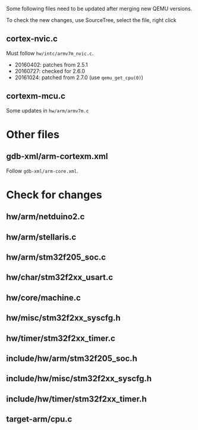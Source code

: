 Some following files need to be updated after merging new QEMU versions.

To check the new changes, use SourceTree, select the file, right click 

## cortex-nvic.c

Must follow `hw/intc/armv7m_nvic.c`.

* 20160402: patches from 2.5.1
* 20160727: checked for 2.6.0
* 20161024: patched from 2.7.0 (use `qemu_get_cpu(0)`)

## cortexm-mcu.c

Some updates in `hw/arm/armv7m.c`


# Other files

## gdb-xml/arm-cortexm.xml

Follow `gdb-xml/arm-core.xml`.


# Check for changes

## hw/arm/netduino2.c

## hw/arm/stellaris.c

## hw/arm/stm32f205_soc.c

## hw/char/stm32f2xx_usart.c

## hw/core/machine.c

## hw/misc/stm32f2xx_syscfg.h

## hw/timer/stm32f2xx_timer.c

## include/hw/arm/stm32f205_soc.h

## include/hw/misc/stm32f2xx_syscfg.h

## include/hw/timer/stm32f2xx_timer.h

## target-arm/cpu.c

